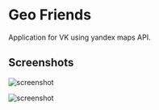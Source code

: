 # Geo Friends

Application for VK using yandex maps API.

## Screenshots

![screenshot](http://dl3.joxi.net/drive/2018/02/01/0021/0808/1430312/12/b7b4cf1052.png)

![screenshot](http://dl3.joxi.net/drive/2018/02/01/0021/0808/1430312/12/4f0025b8e3.png)
